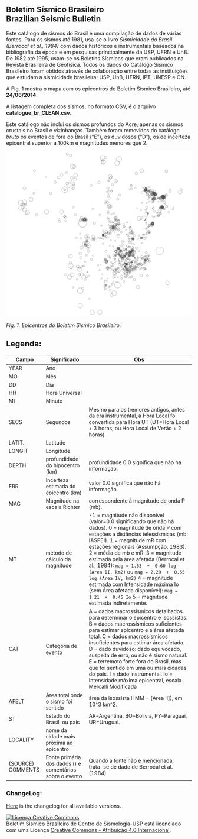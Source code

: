 ## Boletim Sísmico Brasileiro <br/> Brazilian Seismic Bulletin


Este catálogo de sismos do Brasil é uma compilação de dados de várias
fontes. Para os sismos até 1981, usa-se o livro *Sismicidade do Brasil
(Berrocal et al., 1984)* com dados históricos e instrumentais baseados na
bibliografia da época e em pesquisas principalmente da USP, UFRN e UnB. 
De 1982 até 1995, usam-se os Boletins Sísmicos que eram publicados na
Revista Brasileira de Geofísica. Todos os dados do Catálogo Sísmico
Brasileiro foram obtidos através de colaboração entre todas as
instituições que estudam a sismicidade brasileira: USP, UnB, UFRN, IPT,
UNESP e ON.


A Fig. 1 mostra o mapa com os epicentros do Boletim Sísmico Brasileiro,
até **24/06/2014**. 

A listagem completa dos sismos, no formato CSV, é o arquivo **catalogue\_br\_CLEAN.csv**.

Este catálogo não inclui os sismos profundos do Acre, apenas os sismos
crustais no Brasil e vizinhanças. Também foram removidos do catálogo *bruto* os eventos de fora do
Brasil (“E”), os duvidosos (“D”), os de incerteza epicentral superior a
100km e magnitudes menores que 2.


![mapa](map.png "mapa")


*Fig. 1. Epicentros do Boletim Sísmico Brasileiro.*



## Legenda:



Campo  | Significado | Obs
------ | ----------- | ---
YEAR | Ano | 
MO | Mês | 
DD | Dia |
HH | Hora Universal | 
MI | Minuto | 
SECS | Segundos | Mesmo para os tremores antigos, antes da era instrumental, a Hora Local foi convertida para Hora UT (UT=Hora Local + 3 horas, ou Hora Local de Verão + 2 horas).
LATIT. | Latitude | 
LONGIT |  Longitude | 
DEPTH  | profundidade do hipocentro (km) | profundidade 0.0 significa que não há informação.
ERR  | Incerteza estimada do epicentro (km) | valor 0.0 significa que não há informação.
MAG | Magnitude na escala Richter | correspondente à magnitude de onda P (mb).
MT | método de cálculo da magnitude | -1 = magnitude não disponível (valor=0.0 significando que não há dados). 0 = magnitude de onda P com estações a distâncias telessísmicas (mb IASPEI). 1 = magnitude mR com estações regionais (Assumpção, 1983). 2 = média de mb e mR. 3 = magnitude estimada pela área afetada (Berrocal et al., 1984): `mag = 1.63  +  0.60 log (Area II, km2)` ou `mag = 2.29  +  0.55 log (Area IV, km2)` 4 = magnitude estimada com Intensidade máxima Io (sem Área afetada disponível): `mag = 1.21  +  0.45 Io` 5 = magnitude estimada indiretamente.
CAT | Categoria de evento | A = dados macrossísmicos detalhados para determinar o epicentro e isossistas. B = dados macrossísmicos suficientes para estimar epicentro e a área afetada total. C = dados macrossísmicos insuficientes para estimar área afetada.  D = dado duvidoso: dado equivocado, suspeita de erro, ou não é sismo natural. E = terremoto forte fora do Brasil, mas que foi sentido em uma ou mais cidades do país. I = dado instrumental.  Io =  Intensidade máxima epicentral, escala Mercalli Modificada
AFELT | Área total onde o sismo foi sentido| área da isossista II MM = [Area II]), em 10^3 km^2.
ST | Estado do Brasil, ou país | AR=Argentina, BO=Bolivia, PY=Paraguai, UR=Uruguai.
LOCALITY | nome da cidade mais próxima ao epicentro | 
(SOURCE) COMMENTS | Fonte primária dos dados () e comentários sobre o evento | Quando a fonte não é mencionada, trata-se de dado de Berrocal et al.(1984).


### ChangeLog:
[Here](changelog.md "here") is the changelog for all available versions. 


<a rel="license" href="http://creativecommons.org/licenses/by/4.0/"><img alt="Licença Creative Commons" style="border-width:0" src="https://i.creativecommons.org/l/by/4.0/88x31.png" /></a><br /><span xmlns:dct="http://purl.org/dc/terms/" href="http://purl.org/dc/dcmitype/Dataset" property="dct:title" rel="dct:type">Boletim Sismico Brasileiro</span> de <span xmlns:cc="http://creativecommons.org/ns#" property="cc:attributionName">Centro de Sismologia-USP</span> está licenciado com uma Licença <a rel="license" href="http://creativecommons.org/licenses/by/4.0/">Creative Commons - Atribuição 4.0 Internacional</a>.


